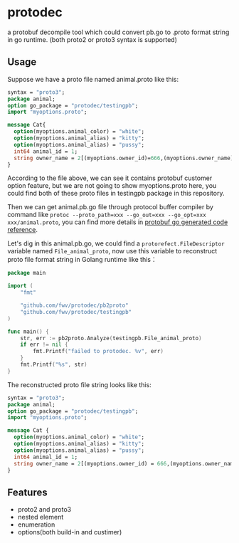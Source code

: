 # protodec
a protobuf decompile tool which could convert pb.go to .proto format string in go runtime. (both proto2 or proto3 syntax is supported)

## Usage
Suppose we have a proto file named animal.proto like this:
```protobuf
syntax = "proto3";                 
package animal;                 
option go_package = "protodec/testingpb";
import "myoptions.proto"; 

message Cat{  
  option(myoptions.animal_color) = "white";
  option(myoptions.animal_alias) = "kitty";
  option(myoptions.animal_alias) = "pussy";
  int64 animal_id = 1;  
  string owner_name = 2[(myoptions.owner_id)=666,(myoptions.owner_name)="fwv",(myoptions.owner_is_male)=true]; 
}

```
According to the file above, we can see it contains protobuf customer option feature, but we are not going to show myoptions.proto here, you could find both of these proto files in testingpb package in this repository. 

Then we can get animal.pb.go file through protocol buffer compiler by command like `protoc --proto_path=xxx --go_out=xxx --go_opt=xxx  xxx/animal.proto`, you can find more details in [protobuf go generated code reference](https://developers.google.com/protocol-buffers/docs/reference/go-generated).

Let's dig in this animal.pb.go, we could find a `protorefect.FileDescriptor` variable named `File_animal_proto`, now use this variable to reconstruct proto file format string in Golang runtime like this：
```go
package main

import (
	"fmt"

	"github.com/fwv/protodec/pb2proto"
	"github.com/fwv/protodec/testingpb"
)

func main() {
	str, err := pb2proto.Analyze(testingpb.File_animal_proto)
	if err != nil {
		fmt.Printf("failed to protodec. %v", err)
	}
	fmt.Printf("%s", str)
}
```

The reconstructed proto file string looks like this:
```protobuf
syntax = "proto3";
package animal;
option go_package = "protodec/testingpb";
import "myoptions.proto";

message Cat {
  option(myoptions.animal_color) = "white";
  option(myoptions.animal_alias) = "kitty";
  option(myoptions.animal_alias) = "pussy";
  int64 animal_id = 1;
  string owner_name = 2[(myoptions.owner_id) = 666,(myoptions.owner_name) = "fwv",(myoptions.owner_is_male) = true];
}
```

## Features
- proto2 and proto3
- nested element
- enumeration
- options(both build-in and custimer)